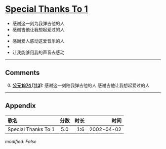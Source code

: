 # [Special Thanks To 1](https://music.163.com/song?id=67049)

* 感谢这一刻为我弹吉他的人
* 感谢吉他让我想起爱过的人
* 
* 感谢爱人感动这爱音乐的人
* 
* 让我能够用我的声音去感动


---

## Comments
0. **[公元1874 \[113\]](https://music.163.com/#/user/home?id=264047):** 感谢这一刻陪我弹吉他的人  感谢吉他让我想起爱过的人



---

## Appendix

|歌名|分数|时长|时间|
|:---|:---:|---:|---:|
|Special Thanks To 1|5.0|1:6|2002-04-02

*modified: False*